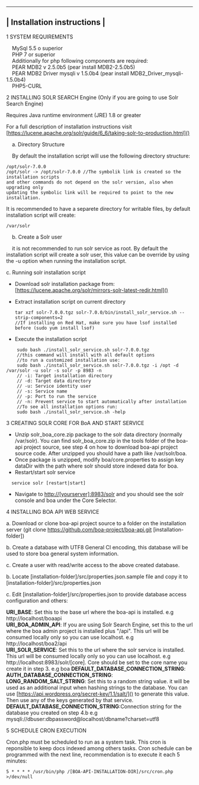  --------------------------------------
| Installation instructions |
 --------------------------------------

1 SYSTEM REQUIREMENTS

&nbsp;&nbsp;&nbsp;&nbsp;MySql 5.5 o superior  
&nbsp;&nbsp;&nbsp;&nbsp;PHP 7 or superior  
&nbsp;&nbsp;&nbsp;&nbsp;Additionally for php following components are required:  
&nbsp;&nbsp;&nbsp;&nbsp;PEAR MDB2 v 2.5.0b5 (pear install MDB2-2.5.0b5)  
&nbsp;&nbsp;&nbsp;&nbsp;PEAR MDB2 Driver mysqli v 1.5.0b4 (pear install MDB2\_Driver\_mysqli-1.5.0b4)  
&nbsp;&nbsp;&nbsp;&nbsp;PHP5-CURL  


2 INSTALLING SOLR SEARCH Engine (Only if you are going to use Solr Search Engine)

Requires Java runtime environment (JRE) 1.8 or greater  

For a full description of installation instructions visit 
    [https://lucene.apache.org/solr/guide/6_6/taking-solr-to-production.html]()

&nbsp;&nbsp;&nbsp;&nbsp;a. Directory Structure  

&nbsp;&nbsp;&nbsp;&nbsp;By default the installation script will use the following directory structure:

	/opt/solr-7.0.0
	/opt/solr -> /opt/solr-7.0.0 //The symbolik link is created so the installation scripts  
	and other commands do not depend on the solr version, also when upgrading only  
	updating the symbolic link will be required to point to the new installation.

It is recommended to have a separete directory for writable files, by default installation script will create:

    /var/solr

&nbsp;&nbsp;&nbsp;&nbsp;b. Create a Solr user  

&nbsp;&nbsp;&nbsp;&nbsp;it is not recommended to run solr service as root. By default the installation script will create a solr user, this value can be override by using the -u option when running the installation script.

c. Running solr installation script  

* Download solr installation package from: 
			[https://lucene.apache.org/solr/mirrors-solr-latest-redir.html]()
* Extract installation script on current directory  

  ```
  tar xzf solr-7.0.0.tgz solr-7.0.0/bin/install_solr_service.sh --strip-components=2
  //If installing on Red Hat, make sure you have lsof installed before (sudo yum install lsof)
  ```

* Execute the installation script

```
    sudo bash ./install_solr_service.sh solr-7.0.0.tgz
	//this command will install with all default options
	//to run a customized installation use:
	sudo bash ./install_solr_service.sh solr-7.0.0.tgz -i /opt -d /var/solr -u solr -s solr -p 8983 -n
    // -i: Target installation directory
    // -d: Target data directory
    // -u: Service identity user
    // -s: Service name
    // -p: Port to run the service
    // -n: Prevent service to start automatically after installation 
    //To see all installation options run:
    sudo bash ./install_solr_service.sh -help   
```

3 CREATING SOLR CORE FOR BoA AND START SERVICE

* Unzip solr\_boa\_core.zip package to the solr data directory (normally /var/solr). You can find solr_boa_core.zip in the tools folder of the boa-api project source, see step 4 on how to download boa-api project source code. After unzipped you should have a path like /var/solr/boa.
* Once package is unzipped, modify boa/core.properties to assign key dataDir with the path where solr should store indexed data for boa.
* Restart/start solr service
```
  service solr [restart|start]
```
* Navigate to [http://[yourserver]:8983/solr]() and you should see the solr console and boa under the Core Selector.

	
4 INSTALLING BOA API WEB SERVICE

a. Download or clone boa-api project source to a folder on the installation server 
 	(git clone https://github.com/boa-project/boa-api.git [installation-folder])

b. Create a database with UTF8 General CI encoding, this database will be used to store boa general system information.  

c. Create a user with read/write access to the above created database.
b. Locate [installation-folder]/src/properties.json.sample file and copy it to [installation-folder]/src/properties.json 

c. Edit [installation-folder]/src/properties.json to provide database access configuration and others:

<strong>URI\_BASE</strong>: Set this to the base url where the boa-api is installed. e.g http://localhost/boaapi  
<strong>URI\_BOA\_ADMIN\_API</strong>: If you are using Solr Search Engine, set this to the url where the boa admin project is installed plus "/api". This url will be consumed locally only so you can use localhost. e.g http://localhost/boa2/api  
<strong>URI\_SOLR\_SERVICE</strong>: Set this to the url where the solr service is installed. This url will be consumed locally only so you can use localhost. e.g http://localhost:8983/solr/[core]. Core should be set to the core name you create it in step 3. e.g boa 
<strong>DEFAULT\_DATABASE\_CONNECTION\_STRING</strong>:  
<strong>AUTH\_DATABASE\_CONNECTION\_STRING</strong>:  
<strong>LONG\_RANDOM\_SALT\_STRING</strong>: Set this to a random string value. it will be used as an additional input when hashing strings to the database. You can use [https://api.wordpress.org/secret-key/1.1/salt/]() to generate this value. Then use any of the keys generated by that service.  
<strong>DEFAULT\_DATABASE\_CONNECTION\_STRING</strong>:Connection string for the database you created on step 4.b e.g mysqli://dbuser:dbpassword@localhost/dbname?charset=utf8  

5 SCHEDULE CRON EXECUTION  

Cron.php must be scheduled to run as a system task. This cron is reponsible to keep docs indexed among others tasks. Cron schedule can be programmed with the next line, recommendation is to execute it each 5 minutes:
```
5 * * * * /usr/bin/php /[BOA-API-INSTALLATION-DIR]/src/cron.php >/dev/null
```



  